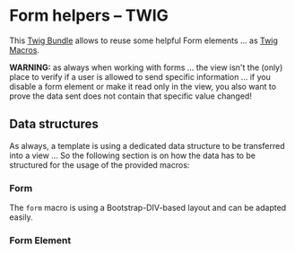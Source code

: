 # Form helpers – TWIG

This [Twig Bundle](https://github.com/nystudio107/twig-bundle-installer) allows to reuse some helpful Form elements ... as [Twig Macros](https://twig.symfony.com/doc/3.x/tags/macro.html).

**WARNING:** as always when working with forms ... the view isn't the (only) place to verify if a user is allowed to send specific information ... if you disable a form element or make it read only in the view, you also want to prove the data sent does not contain that specific value changed!

## Data structures

As always, a template is using a dedicated data structure to be transferred into a view ... So the following section is on how the data has to be structured for the usage of the provided macros:

### Form

The `form` macro is using a Bootstrap-DIV-based layout and can be adapted easily.

### Form Element
